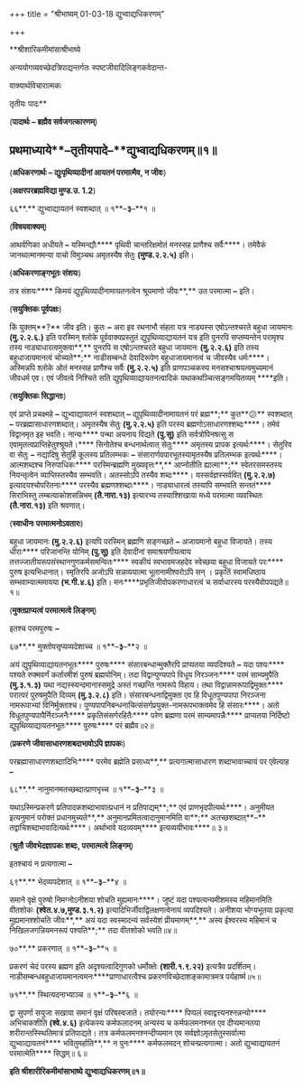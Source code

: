 +++
title = "श्रीभाष्यम् 01-03-18 द्युभ्वाद्यधिकरणम्"

+++


**श्रीशारिकमीमांसाश्रीभाष्ये

अन्ययोगव्यवच्छेदत्रिपाद्यन्तर्गतः स्पष्टजीवादिलिङ्गकवेदान्त-

वाक्यार्थविचारात्मकः

तृतीयः पादः**

(**पादार्थः – ब्रह्मैव सर्वजगत्कारणम्**)

## प्रथमाध्याये**–**तृतीयपादे**–**द्युभ्वाद्यधिकरणम्॥१॥

(**अधिकरणार्थः – द्युःपृथिव्यादीनां आयतनं परमात्मैव, न जीवः**)

(**अक्षरपरब्रह्मविद्या मुण्ड.उ. 1.2**)

६६**.** द्युभ्वाद्यायतनं स्वशब्दात् ॥ १**–**३**–**१ ॥

(**विषयवाक्यम्**)

आथर्वणिका अधीयते **–** यस्मिन्द्यौः**** पृथिवी चान्तरिक्षमोतं मनस्सह प्राणैश्च सर्वैः****। तमेवैकं जानथात्मानमन्या वाचो विमुञ्चथ अमृतस्यैष सेतुः **(**मुण्ड**.**२**.**२**.**५**)** इति।

(**अधिकरणाङ्गभूतः संशयः**)

तत्र संशयः**** किमयं द्युपृथिव्यादीनामायतनत्वेन श्रूयमाणो जीवः**,** उत परमात्मा **–** इति।

(**सयुक्तिकः पूर्वपक्षः**)

किं युक्तम्**?** जीव इति। कुतः **–** अरा इव रथनाभौ संहता यत्र नाड्यस्स एषोऽन्तश्चरते बहुधा जायमानः **(**मु**.**२**.**२**.**६**.)** इति परस्मिन् श्लोके पूर्ववाक्यप्रस्तुतं द्युपृथिव्याद्यायतनं यत्र इति पुनरपि सप्तम्यन्तेन परामृश्य तस्य नाड्याधारत्वमुक्त्वा**,** पुनरपि स एषोऽन्तश्चरते बहुधा जायमानः **(**मु**.**२**.**२**.**६**)** इति तस्य बहुधाजायमानत्वं चोच्यते**;** नाडीसम्बन्धो देवादिरूपेण बहुधाजायमानत्वं च जीवस्यैव धर्मः****। अस्मिन्नपि श्लोके ओतं मनस्सह प्राणैश्च सर्वैः **(**मु**.**२**.**२**.**५**)** इति प्राणपञ्चकस्य मनसश्चाश्रयत्वमुच्यमानं जीवधर्म एव। एवं जीवत्वे निश्चिते सति द्युपृथिव्याद्यायतनत्वादिकं यथाकथञ्चित्सङ्गमयितव्यम् ****इति।

(**सयुक्तिकः सिद्धान्तः**)

एवं प्राप्ते प्रचक्ष्महे **–** द्युभ्वाद्यायतनं स्वशब्दात् **–** द्युपृथिव्यादीनामायतनं परं ब्रह्म**;** कुत**😕** स्वशब्दात् **–** परब्रह्मासाधारणशब्दात्। अमृतस्यैष सेतुः **(**मु**.**२**.**२**.**५**)** इति परस्य ब्रह्मणोऽसाधारणश्शब्दः****। तमेवं विद्वानमृत इह भवति। नान्यः**** पन्था अयनाय विद्यते **(**पु**.**सू**)** इति सर्वत्रोपिनषत्सु स एवामृतत्वप्राप्तिहेतुश्श्रूयते।**** सिनोतेश्च बन्धनार्थत्वात् सेतुः**** अमृतस्य प्रापक इत्यर्थः****। सेतुरिव वा सेतुः **–** नद्यादिषु सेतुर्हि कूलस्य प्रतिलम्भकः **–** संसारार्णवपारभूतस्यामृतस्यैष प्रतिलम्भक इत्यर्थः****। आत्मशब्दश्च निरुपाधिकः**** परस्मिन्ब्रह्मणि मुख्यवृत्तः**,** आप्नोतीति ह्यात्मा**;** स्वेतरसमस्तस्य नियन्तृत्वेन व्याप्तिस्तस्यैव सम्भवति। अतस्सोऽपि तस्यैव शब्दः****। यस्सर्वज्ञस्सर्ववित् **(**मु**.**२**.**२**.**७**)** इत्यादयश्चोपरितनाः**** परस्यैव ब्रह्मणश्शब्दाः****। नाड्याधारत्वं तस्यापि सम्भवति सन्ततं**** सिराभिस्तु लम्बत्याकोशसन्निभम् **(**तै**.**नारा**.**१३**)** इत्यारभ्य तस्याश्शिखाया मध्ये परमात्मा व्यवस्थितः **(**तै**.**नारा**.**१३**)** इति श्रवणात्।

(**स्वाधीनः परमात्मनोऽवतारः**)

बहुधा जायमानः **(**मु**.**२**.**२**.**६**)** इत्यपि परस्मिन् ब्रह्मणि सङ्गच्छते **–** अजायमानो बहुधा विजायते। तस्य धीराः**** परिजानन्ति योनिम् **(**पु**.**सू**)** इति देवादीनां समाश्रयणीयत्वाय तत्तज्जातीयरूपसंस्थानगुणकर्मसमन्वितः**** स्वकीयं स्वभावमजहदेव स्वेच्छया बहुधा विजायते परः**** पुरुष इत्यभिधानात्। स्मृतिरपि अजोऽपि सन्नव्ययात्मा भूतानामीश्वरोऽपि सन् । प्रकृतिं स्वामधिष्ठाय सम्भवाम्यात्ममायया **(**भ**.**गी**.**४**.**६**)** इति। मनः****प्रभृतिजीवोपकरणाधारत्वं च सर्वाधारस्य परस्यैवोपपद्यते॥१॥

(**मुक्तप्राप्यत्वं परमात्मत्वे लिङ्गम्**)

इतश्च परमपुरुषः **–**

६७**.** मुक्तोपसृप्यव्यदेशाच्च ॥ १**–**३**–**२ ॥

अयं द्युपृथिव्याद्यायतनभूतः**** पुरुषः**** संसारबन्धान्मुक्तैरपि प्राप्यतया व्यपदिश्यते **–** यदा पश्यः**** पश्यते रुक्मवर्णं कर्तारमीशं पुरुषं ब्रह्मयोनिम्। तदा विद्वान्पुण्यपापे विधूय निरञ्जनः**** परमं साम्यमुपैति **(**मु**.**३**.**१**.**३**)** यथा नद्यस्स्यन्दमानास्समुद्रे अस्तं गच्छन्ति नामरूपे विहाय। तथा विद्वान्नामरूपाद्विमुक्तः**** परात्परं पुरुषमुपैति दिव्यम् **(**मु**.**३**.**२**.**८**)** इति। संसारबन्धनाद्विमुक्ता एव हि विधूतपुण्यपापा निरञ्जना नामरूपाभ्यां विनिर्मुक्ताश्च। पुण्यपापनिबन्धनाचित्संसर्गप्रयुक्त-नामरूपभाक्त्वमेव हि संसारः****। अतो विधूतपुण्यपापैर्निरञ्जनैः**** प्रकृतिसंसर्गरहितैः**** परेण ब्रह्मणा परमं साम्यमापन्नैः**** प्राप्यतया निर्दिष्टो द्युपृथिव्याद्यायतनभूतः**** पुरुषः**** परं ब्रह्मैव॥२॥

(**प्रकरणे जीवासाधारणशबदाभावोऽपि ज्ञापकः**)

परब्रह्मासाधारणशब्दाादिभिः**** परमेव ब्रह्मेति प्रसाध्य**,** प्रत्यगात्मासाधारण शब्दाभावाच्चायं पर एवेत्याह **–**

६८**.** नानुमानमतच्छब्दात्प्राणभृच्च ॥ १**–**३**–**३ ॥

यथाऽस्मिन्प्रकरणे प्रतिपादकशब्दाभावात्प्रधानं न प्रतिपाद्यम्**;** एवं प्राणभृदपीत्यर्थः****। अनुमीयत इत्यनुमानं परोक्तं प्रधानमुच्यते**,** अनुमानप्रमितत्वादानुमानमिति वा**;** अतच्छशब्दात्**–** तद्वाचिशब्दाभावादित्यर्थः****। अर्थाभावे यदव्ययम्**** इत्यव्ययीभावः****॥ ३॥

(**श्रुतौ जीवभेदज्ञापकः शब्दः, परमात्मत्वे लिङ्गम्**)

इतश्चायं न प्रत्यगात्मा **–**

६९**.** भेदव्यपदेशात् ॥ १**–**३**–**४ ॥

समाने वृक्षे पुरुषो निमग्नोऽनीशया शोचति मुह्यमानः****। जुष्टं यदा पश्यत्यन्यमीशमस्य महिमानमिति वीतशोकः **(**श्वेत**.**४**.**७**,**मुण्ड**.**३**.**१**.**२**)** इत्यादिभिर्जीवाद्विलक्षणत्वेनायं व्यपदिश्यते। अनीशया भोग्यभूतया प्रकृत्या मुह्यमानश्शोचति जीवः**,** अयं यदा स्वस्मादन्यं सर्वस्येशं प्रीयमाणम्**,** अस्य ईश्वरस्य महिमानं च निखिलजगन्नियमनरूपं पश्यति**;** तदा वीतशोको भवति॥४॥

७०**.** प्रकरणात् ॥ १**–**३**–**५ ॥

प्रकरणं चेदं परस्य ब्रह्मण इति अदृश्यत्वादिगुणको धर्मोक्तेः **(**शारी**.**१**.**९**.**२२**)** इत्यत्रैव प्रदर्शितम्। नाडीसम्बन्धबहुधाजायमानत्वमनः****प्राणाधारत्वैश्च प्रकरणविच्छेदाशङ्कामात्रमत्र पर्यहार्ष्म॥५॥

७१**.** स्थित्यदनाभ्याञ्च ॥ १**–**३**–**६ ॥

द्वा सुपर्णा सयुजा सखाया समानं वृक्षं परिषस्वजाते। तयोरन्यः**** पिप्पलं स्वाद्वत्त्यनश्नन्नन्यो**** अभिचाकशीति **(**श्वे**.**४**.**६**)** इत्येकस्य कर्मफलादनम् अन्यस्य च कर्मफलमनश्नत एव दीप्यमानतया शरीरान्तस्स्थितिमात्रं प्रतिपाद्यते। तत्र कर्मफलमनश्नन्दीप्यमान एव सर्वज्ञोऽमृतसेतुस्सर्वात्मा द्युभ्वाद्यायतनं**** भवितुमर्हाति**,** न पुनः**** कर्मफलमदन् शोचन्प्रत्यगात्मा। अतो द्युभ्वाद्यायतनं परमात्मेति**** सिद्धम्॥ ६॥

**इति श्रीशारीरिकमीमांसाभाष्ये द्युभ्वाद्यधिकरणम्॥१॥**




